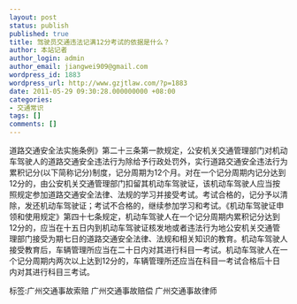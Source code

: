 ```yaml
---
layout: post
status: publish
published: true
title: 驾驶员交通违法记满12分考试的依据是什么？
author: 本站记者
author_login: admin
author_email: jiangwei909@gmail.com
wordpress_id: 1883
wordpress_url: http://www.gzjtlaw.com/?p=1883
date: 2011-05-29 09:30:28.000000000 +08:00
categories:
- 交通常识
tags: []
comments: []
---
```

道路交通安全法实施条例》第二十三条第一款规定，公安机关交通管理部门对机动车驾驶人的道路交通安全违法行为除给予行政处罚外，实行道路交通安全违法行为累积记分(以下简称记分)制度，记分周期为12个月。对在一个记分周期内记分达到12分的，由公安机关交通管理部门扣留其机动车驾驶证，该机动车驾驶人应当按照规定参加道路交通安全法律、法规的学习并接受考试。考试合格的，记分予以清除，发还机动车驾驶证；考试不合格的，继续参加学习和考试。《机动车驾驶证申领和使用规定》第四十七条规定，机动车驾驶人在一个记分周期内累积记分达到12分的，应当在十五日内到机动车驾驶证核发地或者违法行为地公安机关交通管理部门接受为期七日的道路交通安全法律、法规和相关知识的教育。机动车驾驶人接受教育后，车辆管理所应当在二十日内对其进行科目一考试。机动车驾驶人在一个记分周期内两次以上达到12分的，车辆管理所还应当在科目一考试合格后十日内对其进行科目三考试。标签:广州交通事故索赔 广州交通事故赔偿 广州交通事故律师
